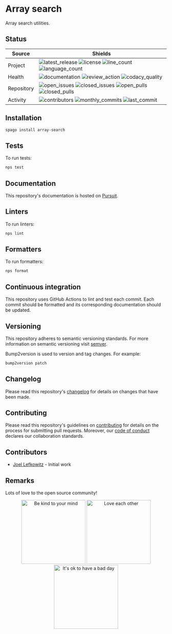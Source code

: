 # Array search

Array search utilities.

## Status

| Source     | Shields                                                       |
| ---------- | ------------------------------------------------------------- |
| Project    | ![latest_release] ![license] ![line_count] ![language_count]  |
| Health     | ![documentation] ![review_action] ![codacy_quality]           |
| Repository | ![open_issues] ![closed_issues] ![open_pulls] ![closed_pulls] |
| Activity   | ![contributors] ![monthly_commits] ![last_commit]             |

## Installation

```bash
spago install array-search
```

## Tests

To run tests:

```bash
nps test
```

## Documentation

This repository's documentation is hosted on [Pursuit](https://purescript-array-search.readthedocs.io/en/latest).

## Linters

To run linters:

```bash
nps lint
```

## Formatters

To run formatters:

```bash
nps format
```

## Continuous integration

This repository uses GitHub Actions to lint and test each commit. Each commit should be formatted and its corresponding documentation should be updated.

## Versioning

This repository adheres to semantic versioning standards. For more information on semantic versioning visit [semver](https://semver.org).

Bump2version is used to version and tag changes. For example:

```bash
bump2version patch
```

## Changelog

Please read this repository's [changelog](CHANGELOG.md) for details on changes that have been made.

## Contributing

Please read this repository's guidelines on [contributing](CONTRIBUTING.md) for details on the process for submitting pull requests. Moreover, our [code of conduct](CODE_OF_CONDUCT.md) declares our collaboration standards.

## Contributors

- [Joel Lefkowitz](https://github.com/joellefkowitz) - Initial work

## Remarks

Lots of love to the open source community!

<p align='center'>
    <img width=200 height=200 src='https://media.giphy.com/media/osAcIGTSyeovPq6Xph/giphy.gif' alt='Be kind to your mind' />
    <img width=200 height=200 src='https://media.giphy.com/media/KEAAbQ5clGWJwuJuZB/giphy.gif' alt='Love each other' />
    <img width=200 height=200 src='https://media.giphy.com/media/WRWykrFkxJA6JJuTvc/giphy.gif' alt="It's ok to have a bad day" />
</p>

[latest_release]: https://img.shields.io/github/v/tag/joellefkowitz/purescript-array-search "Latest release"
[license]: https://img.shields.io/github/license/joellefkowitz/purescript-array-search "License"
[line_count]: https://img.shields.io/tokei/lines/github/joellefkowitz/purescript-array-search "Line count"
[language_count]: https://img.shields.io/github/languages/count/joellefkowitz/purescript-array-search "Language count"
[documentation]: https://img.shields.io/readthedocs/purescript-array-search "Documentation"
[review_action]: https://img.shields.io/github/actions/workflow/status/JoelLefkowitz/purescript-array-search/review.yml "Review action"
[codacy_quality]: https://img.shields.io/codacy/grade/a234d28178cf4a1b8bca450fdc432f77 "Codacy quality"
[codacy_coverage]: https://img.shields.io/codacy/coverage/a234d28178cf4a1b8bca450fdc432f77 "Codacy coverage"
[npm_version]: https://img.shields.io/npm/v/purescript-array-search "NPM Version"
[npm_downloads]: https://img.shields.io/npm/dw/purescript-array-search "NPM Downloads"
[open_issues]: https://img.shields.io/github/issues/joellefkowitz/purescript-array-search "Open issues"
[closed_issues]: https://img.shields.io/github/issues-closed/joellefkowitz/purescript-array-search "Closed issues"
[open_pulls]: https://img.shields.io/github/issues-pr/joellefkowitz/purescript-array-search "Open pull requests"
[closed_pulls]: https://img.shields.io/github/issues-pr-closed/joellefkowitz/purescript-array-search "Closed pull requests"
[contributors]: https://img.shields.io/github/contributors/joellefkowitz/purescript-array-search "Contributors"
[monthly_commits]: https://img.shields.io/github/commit-activity/m/joellefkowitz/purescript-array-search "Monthly commits"
[last_commit]: https://img.shields.io/github/last-commit/joellefkowitz/purescript-array-search "Last commit"
